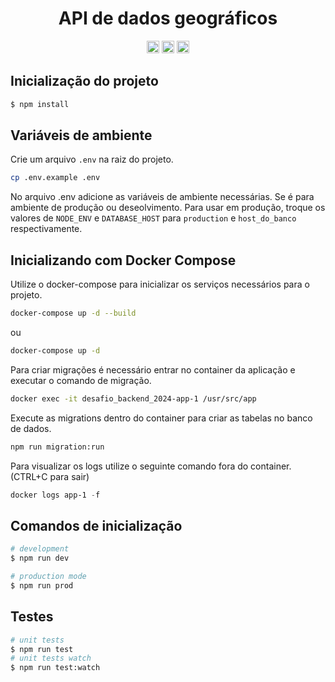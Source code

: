 <h1 align="center">API de dados geográficos</h1>

<p align="center">
<img src="https://static-00.iconduck.com/assets.00/nestjs-icon-2048x2040-3rrvcej8.png" width="20px" alt="nestjs">
<img src="https://static-00.iconduck.com/assets.00/typescript-icon-icon-1024x1024-vh3pfez8.png" width="20px" alt="typescript">
<img src="https://cdn-icons-png.flaticon.com/512/5968/5968342.png" width="20px" alt="postgres">
</p>

## Inicialização do projeto

```bash
$ npm install
```

## Variáveis de ambiente

Crie um arquivo `.env` na raiz do projeto.

```bash
cp .env.example .env
```
No arquivo .env adicione as variáveis de ambiente necessárias. Se é para ambiente de produção ou deseolvimento. Para usar em produção, troque os valores de `NODE_ENV` e `DATABASE_HOST` para `production` e `host_do_banco` respectivamente.

## Inicializando com Docker Compose

Utilize o docker-compose para inicializar os serviços necessários para o projeto.
````bash
docker-compose up -d --build
````
ou
````bash
docker-compose up -d
````

Para criar migrações é necessário entrar no container da aplicação e executar o comando de migração.
```bash
docker exec -it desafio_backend_2024-app-1 /usr/src/app
```

Execute as migrations dentro do container para criar as tabelas no banco de dados.
```bash
npm run migration:run
```

Para visualizar os logs utilize o seguinte comando fora do container. (CTRL+C para sair)
```powershell
docker logs app-1 -f
```


## Comandos de inicialização
```bash
# development
$ npm run dev

# production mode
$ npm run prod
```

## Testes

```bash
# unit tests
$ npm run test
# unit tests watch
$ npm run test:watch




